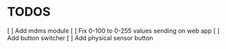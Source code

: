 # TODOS
[ ] Add mdms module
[ ] Fix 0-100 to 0-255 values sending on web app
[ ] Add button switcher
[ ] Add physical sensor button

